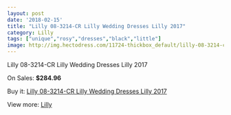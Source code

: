 ```yaml
---
layout: post
date: '2018-02-15'
title: "Lilly 08-3214-CR Lilly Wedding Dresses Lilly 2017"
category: Lilly
tags: ["unique","rosy","dresses","black","little"]
image: http://img.hectodress.com/11724-thickbox_default/lilly-08-3214-cr-lilly-wedding-dresses-lilly-2013.jpg
---
```

Lilly 08-3214-CR Lilly Wedding Dresses Lilly 2017

On Sales: **$284.96**
<a href="https://www.hectodress.com/lilly/5767-lilly-08-3214-cr-lilly-wedding-dresses-lilly-2013.html"><amp-img layout="responsive" width="600" height="600" src="//img.hectodress.com/11724-thickbox_default/lilly-08-3214-cr-lilly-wedding-dresses-lilly-2013.jpg" alt="Lilly 08-3214-CR Lilly Wedding Dresses Lilly 2017 0" /></a>

Buy it: [Lilly 08-3214-CR Lilly Wedding Dresses Lilly 2017](https://www.hectodress.com/lilly/5767-lilly-08-3214-cr-lilly-wedding-dresses-lilly-2013.html "Lilly 08-3214-CR Lilly Wedding Dresses Lilly 2017")

View more: [Lilly](https://www.hectodress.com/99-lilly "Lilly")